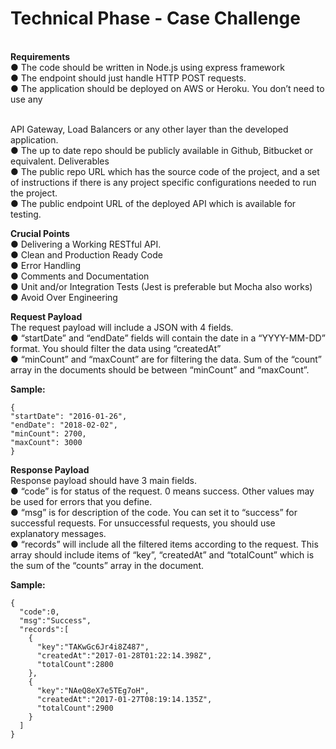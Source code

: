 # Technical Phase - Case Challenge 
<br><b>Requirements</b>
<br>● The code should be written in Node.js using express framework
<br>● The endpoint should just handle HTTP POST requests.
<br>● The application should be deployed on AWS or Heroku. You don’t need to use any

<br>API Gateway, Load Balancers or any other layer than the developed application.
<br>● The up to date repo should be publicly available in Github, Bitbucket or equivalent.
Deliverables
<br>● The public repo URL which has the source code of the project, and a set of
instructions if there is any project specific configurations needed to run the project.
<br>● The public endpoint URL of the deployed API which is available for testing.

<b>Crucial Points</b>
<br>● Delivering a Working RESTful API.
<br>● Clean and Production Ready Code
<br>● Error Handling
<br>● Comments and Documentation
<br>● Unit and/or Integration Tests (Jest is preferable but Mocha also works)
<br>● Avoid Over Engineering

<b>Request Payload</b>
<br>The request payload will include a JSON with 4 fields.
<br>● “startDate” and “endDate” fields will contain the date in a “YYYY-MM-DD” format. You
should filter the data using “createdAt”
<br>● “minCount” and “maxCount” are for filtering the data. Sum of the “count” array in
the documents should be between “minCount” and “maxCount”.

<b>Sample:</b>
~~~
{
"startDate": "2016-01-26",
"endDate": "2018-02-02",
"minCount": 2700,
"maxCount": 3000
}
~~~

<b>Response Payload</b>
<br>Response payload should have 3 main fields.
<br>● “code” is for status of the request. 0 means success. Other values may be used
for errors that you define.
<br>● “msg” is for description of the code. You can set it to “success” for successful
requests. For unsuccessful requests, you should use explanatory messages.
<br>● “records” will include all the filtered items according to the request. This array should
include items of “key”, “createdAt” and “totalCount” which is the sum of the “counts”
array in the document.

<b>Sample:</b>
~~~
{
  "code":0,
  "msg":"Success",
  "records":[
    {
      "key":"TAKwGc6Jr4i8Z487",
      "createdAt":"2017-01-28T01:22:14.398Z",
      "totalCount":2800
    },
    {
      "key":"NAeQ8eX7e5TEg7oH",
      "createdAt":"2017-01-27T08:19:14.135Z",
      "totalCount":2900
    }
  ]
}
~~~

